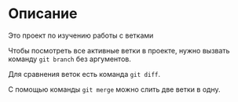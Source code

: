 # Описание

Это проект по изучению работы с ветками 

Чтобы посмотреть все активные ветки в проекте, нужно вызвать команду `git branch` без аргументов.  

Для сравнения веток есть команда `git diff`.

С помощью команды `git merge` можно слить две ветки в одну. 
